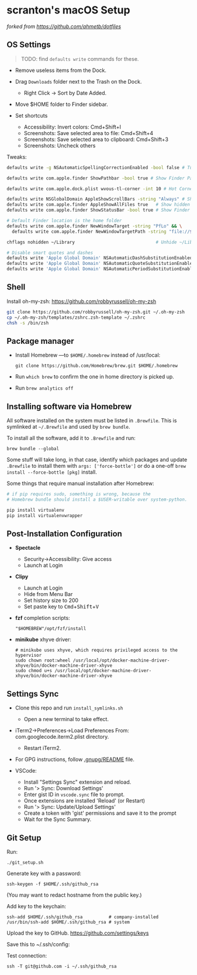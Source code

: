 # scranton's macOS Setup
_forked from https://github.com/ahmetb/dotfiles_

## OS Settings

> TODO: find `defaults write` commands for these.

- Remove useless items from the Dock.
- Drag `Downloads` folder next to the Trash on the Dock.
  - Right Click &rarr; Sort by Date Added.
- Move $HOME folder to Finder sidebar.

- Set shortcuts
  - Accessibility: Invert colors: Cmd+Shift+I
  - Screenshots: Save selected area to file: Cmd+Shift+4
  - Screenshots: Save selected area to clipboard: Cmd+Shift+3
  - Screenshots: Uncheck others

Tweaks:

```sh
defaults write -g NSAutomaticSpellingCorrectionEnabled -bool false # Turn off autocorrect

defaults write com.apple.finder ShowPathbar -bool true # Show Finder Path Bar

defaults write com.apple.dock.plist wvous-tl-corner -int 10 # Hot Corner Top Left: Put Display to Sleep

defaults write NSGlobalDomain AppleShowScrollBars -string "Always" # Show scrollbar always
defaults write com.apple.finder AppleShowAllFiles true   # Show hidden files
defaults write com.apple.finder ShowStatusBar -bool true # Show Finder statusbar

# Default Finder location is the home folder
defaults write com.apple.finder NewWindowTarget -string "PfLo" && \
  defaults write com.apple.finder NewWindowTargetPath -string "file://${HOME}"

chflags nohidden ~/Library                               # Unhide ~/Library

# Disable smart quotes and dashes
defaults write 'Apple Global Domain' NSAutomaticDashSubstitutionEnabled 0
defaults write 'Apple Global Domain' NSAutomaticQuoteSubstitutionEnabled 0
defaults write 'Apple Global Domain' NSAutomaticPeriodSubstitutionEnabled 0
```

## Shell

Install oh-my-zsh: https://github.com/robbyrussell/oh-my-zsh

```sh
git clone https://github.com/robbyrussell/oh-my-zsh.git ~/.oh-my-zsh
cp ~/.oh-my-zsh/templates/zshrc.zsh-template ~/.zshrc
chsh -s /bin/zsh
```

## Package manager

- Install Homebrew &mdash;to `$HOME/.homebrew` instead of /usr/local:

      git clone https://github.com/Homebrew/brew.git $HOME/.homebrew

- Run `which brew` to confirm the one in home directory is picked up.
- Run `brew analytics off`

## Installing software via Homebrew

All software installed on the system must be listed in `.Brewfile`. This is
symlinked at `~/.Brewfile` and used by `brew bundle`.

To install all the software, add it to `.Brewfile` and run:

    brew bundle --global

Some stuff will take long, in that case, identify which packages and update
`.Brewfile` to install them with `args: ['force-bottle']` or do a one-off
`brew install --force-bottle [pkg]` install.

Some things that require manual installation after Homebrew:

```sh
# if pip requires sudo, something is wrong, because the
# Homebrew bundle should install a $USER-writable over system-python.

pip install virtualenv
pip install virtualenvwrapper
```

## Post-Installation Configuration

- **Spectacle**
  - Security->Accessibility: Give access
  - Launch at Login
- **Clipy**
  - Launch at Login
  - Hide from Menu Bar
  - Set history size to 200
  - Set paste key to <kbd>Cmd</kbd>+<kbd>Shift</kbd>+<kbd>V</kbd>
- **fzf** completion scripts:

      "$HOMEBREW"/opt/fzf/install

- **minikube** xhyve driver:

      # minikube uses xhyve, which requires privileged access to the hypervisor
      sudo chown root:wheel /usr/local/opt/docker-machine-driver-xhyve/bin/docker-machine-driver-xhyve
      sudo chmod u+s /usr/local/opt/docker-machine-driver-xhyve/bin/docker-machine-driver-xhyve

## Settings Sync

- Clone this repo and run `install_symlinks.sh`
    - Open a new terminal to take effect.
- iTerm2->Preferences->Load Preferences From: com.googlecode.iterm2.plist directory.
    - Restart iTerm2.

- For GPG instructions, follow [.gnupg/README](.gnupg/README) file.

- VSCode:
  - Install "Settings Sync" extension and reload.
  - Run '> Sync: Download Settings'
  - Enter gist ID in `vscode.sync` file to prompt.
  - Once extensions are installed 'Reload' (or Restart)
  - Run '> Sync: Update/Upload Settings'
  - Create a token with 'gist' permissions and save it to the prompt
  - Wait for the Sync Summary.

## Git Setup

Run:

    ./git_setup.sh

Generate key with a password:

    ssh-keygen -f $HOME/.ssh/github_rsa

(You may want to redact hostname from the public key.)

Add key to the keychain:

    ssh-add $HOME/.ssh/github_rsa          # company-installed
    /usr/bin/ssh-add $HOME/.ssh/github_rsa # system

Upload the key to GitHub. https://github.com/settings/keys

Save this to ~/.ssh/config:

Test connection:

    ssh -T git@github.com -i ~/.ssh/github_rsa
